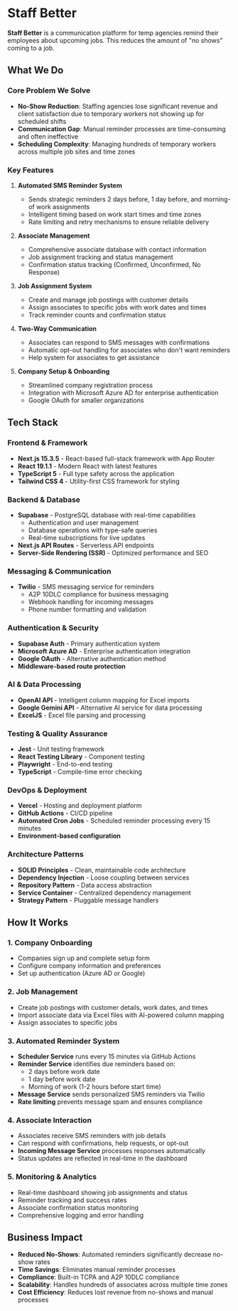 # Staff Better

**Staff Better** is a communication platform for temp agencies remind their employees about upcoming jobs. This reduces the amount of "no shows" coming to a job.

## What We Do

### Core Problem We Solve

- **No-Show Reduction**: Staffing agencies lose significant revenue and client satisfaction due to temporary workers not showing up for scheduled shifts
- **Communication Gap**: Manual reminder processes are time-consuming and often ineffective
- **Scheduling Complexity**: Managing hundreds of temporary workers across multiple job sites and time zones

### Key Features

1. **Automated SMS Reminder System**

   - Sends strategic reminders 2 days before, 1 day before, and morning-of work assignments
   - Intelligent timing based on work start times and time zones
   - Rate limiting and retry mechanisms to ensure reliable delivery

2. **Associate Management**

   - Comprehensive associate database with contact information
   - Job assignment tracking and status management
   - Confirmation status tracking (Confirmed, Unconfirmed, No Response)

3. **Job Assignment System**

   - Create and manage job postings with customer details
   - Assign associates to specific jobs with work dates and times
   - Track reminder counts and confirmation status

4. **Two-Way Communication**

   - Associates can respond to SMS messages with confirmations
   - Automatic opt-out handling for associates who don't want reminders
   - Help system for associates to get assistance

5. **Company Setup & Onboarding**
   - Streamlined company registration process
   - Integration with Microsoft Azure AD for enterprise authentication
   - Google OAuth for smaller organizations

## Tech Stack

### Frontend & Framework

- **Next.js 15.3.5** - React-based full-stack framework with App Router
- **React 19.1.1** - Modern React with latest features
- **TypeScript 5** - Full type safety across the application
- **Tailwind CSS 4** - Utility-first CSS framework for styling

### Backend & Database

- **Supabase** - PostgreSQL database with real-time capabilities
  - Authentication and user management
  - Database operations with type-safe queries
  - Real-time subscriptions for live updates
- **Next.js API Routes** - Serverless API endpoints
- **Server-Side Rendering (SSR)** - Optimized performance and SEO

### Messaging & Communication

- **Twilio** - SMS messaging service for reminders
  - A2P 10DLC compliance for business messaging
  - Webhook handling for incoming messages
  - Phone number formatting and validation

### Authentication & Security

- **Supabase Auth** - Primary authentication system
- **Microsoft Azure AD** - Enterprise authentication integration
- **Google OAuth** - Alternative authentication method
- **Middleware-based route protection**

### AI & Data Processing

- **OpenAI API** - Intelligent column mapping for Excel imports
- **Google Gemini API** - Alternative AI service for data processing
- **ExcelJS** - Excel file parsing and processing

### Testing & Quality Assurance

- **Jest** - Unit testing framework
- **React Testing Library** - Component testing
- **Playwright** - End-to-end testing
- **TypeScript** - Compile-time error checking

### DevOps & Deployment

- **Vercel** - Hosting and deployment platform
- **GitHub Actions** - CI/CD pipeline
- **Automated Cron Jobs** - Scheduled reminder processing every 15 minutes
- **Environment-based configuration**

### Architecture Patterns

- **SOLID Principles** - Clean, maintainable code architecture
- **Dependency Injection** - Loose coupling between services
- **Repository Pattern** - Data access abstraction
- **Service Container** - Centralized dependency management
- **Strategy Pattern** - Pluggable message handlers

## How It Works

### 1. **Company Onboarding**

- Companies sign up and complete setup form
- Configure company information and preferences
- Set up authentication (Azure AD or Google)

### 2. **Job Management**

- Create job postings with customer details, work dates, and times
- Import associate data via Excel files with AI-powered column mapping
- Assign associates to specific jobs

### 3. **Automated Reminder System**

- **Scheduler Service** runs every 15 minutes via GitHub Actions
- **Reminder Service** identifies due reminders based on:
  - 2 days before work date
  - 1 day before work date
  - Morning of work (1-2 hours before start time)
- **Message Service** sends personalized SMS reminders via Twilio
- **Rate limiting** prevents message spam and ensures compliance

### 4. **Associate Interaction**

- Associates receive SMS reminders with job details
- Can respond with confirmations, help requests, or opt-out
- **Incoming Message Service** processes responses automatically
- Status updates are reflected in real-time in the dashboard

### 5. **Monitoring & Analytics**

- Real-time dashboard showing job assignments and status
- Reminder tracking and success rates
- Associate confirmation status monitoring
- Comprehensive logging and error handling

## Business Impact

- **Reduced No-Shows**: Automated reminders significantly decrease no-show rates
- **Time Savings**: Eliminates manual reminder processes
- **Compliance**: Built-in TCPA and A2P 10DLC compliance
- **Scalability**: Handles hundreds of associates across multiple time zones
- **Cost Efficiency**: Reduces lost revenue from no-shows and manual processes
